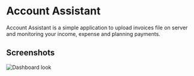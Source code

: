 # Account Assistant
Account Assistant is a simple application to upload invoices file on server and monitoring your income, expense and planning payments.
 ## Screenshots
![Dashboard look](../imageAccount/dashadmin.jpg)